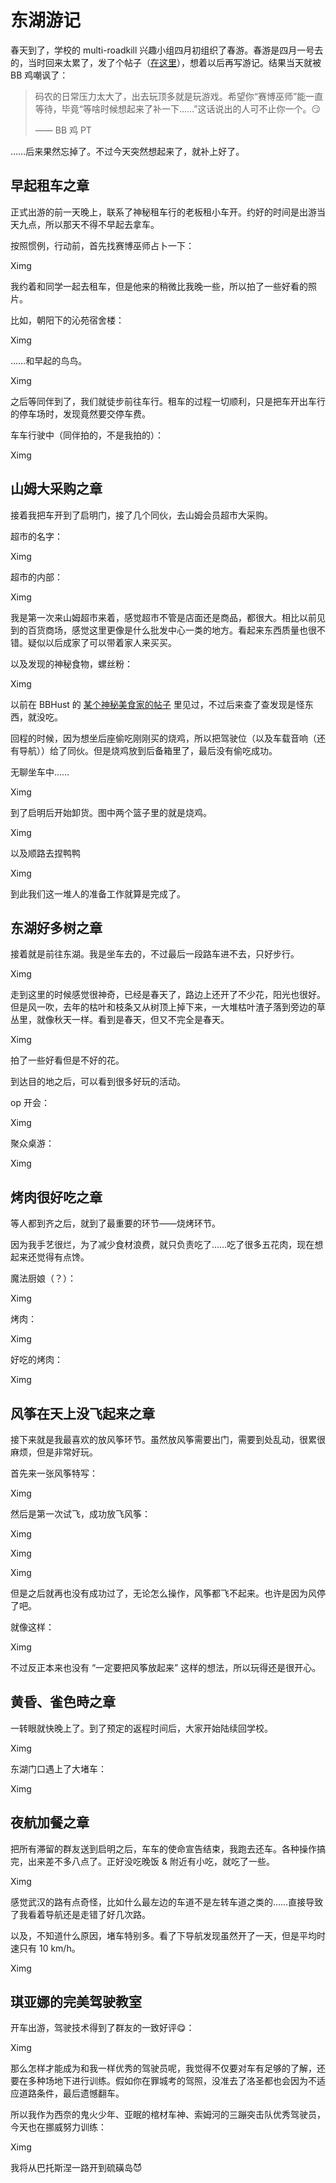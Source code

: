 # 东湖游记

春天到了，学校的 multi-roadkill 兴趣小组四月初组织了春游。春游是四月一号去的，当时回来太累了，发了个帖子（[在这里][post]），想着以后再写游记。结果当天就被 BB 鸡嘲讽了：

[post]: https://bb.hust.online/post/detail?id=642860b413e0331e133807f0

> 码农的日常压力太大了，出去玩顶多就是玩游戏。希望你“赛博巫师”能一直等待，毕竟“等啥时候想起来了补一下……”这话说出的人可不止你一个。😏
>
> —— BB 鸡 PT

……后来果然忘掉了。不过今天突然想起来了，就补上好了。

## 早起租车之章

正式出游的前一天晚上，联系了神秘租车行的老板租小车开。约好的时间是出游当天九点，所以那天不得不早起去拿车。

按照惯例，行动前，首先找赛博巫师占卜一下：

Ximg

我约着和同学一起去租车，但是他来的稍微比我晚一些，所以拍了一些好看的照片。

比如，朝阳下的沁苑宿舍楼：

Ximg

……和早起的鸟鸟。

Ximg

之后等同伴到了，我们就徒步前往车行。租车的过程一切顺利，只是把车开出车行的停车场时，发现竟然要交停车费。

车车行驶中（同伴拍的，不是我拍的）：

Ximg

## 山姆大采购之章

接着我把车开到了启明门，接了几个同伙，去山姆会员超市大采购。

超市的名字：

Ximg

超市的内部：

Ximg

我是第一次来山姆超市来着，感觉超市不管是店面还是商品，都很大。相比以前见到的百货商场，感觉这里更像是什么批发中心一类的地方。看起来东西质量也很不错。疑似以后成家了可以带着家人来买买。

以及发现的神秘食物，螺丝粉：

Ximg

以前在 BBHust 的 [某个神秘美食家的帖子][po] 里见过，不过后来查了查发现是怪东西，就没吃。

[po]: https://bb.hust.online/post/detail?id=6421887c13e0331e133805ee

回程的时候，因为想坐后座偷吃刚刚买的烧鸡，所以把驾驶位（以及车载音响（还有导航））给了同伙。但是烧鸡放到后备箱里了，最后没有偷吃成功。

无聊坐车中……

Ximg

到了启明后开始卸货。图中两个篮子里的就是烧鸡。

Ximg

以及顺路去捏鸭鸭

Ximg

到此我们这一堆人的准备工作就算是完成了。

## 东湖好多树之章

接着就是前往东湖。我是坐车去的，不过最后一段路车进不去，只好步行。

Ximg

走到这里的时候感觉很神奇，已经是春天了，路边上还开了不少花，阳光也很好。但是风一吹，去年的枯叶和枝条又从树顶上掉下来，一大堆枯叶渣子落到旁边的草丛里，就像秋天一样。看到是春天，但又不完全是春天。

Ximg

拍了一些好看但是不好的花。

到达目的地之后，可以看到很多好玩的活动。

op 开会：

Ximg

聚众桌游：

Ximg

## 烤肉很好吃之章

等人都到齐之后，就到了最重要的环节——烧烤环节。

因为我手艺很烂，为了减少食材浪费，就只负责吃了……吃了很多五花肉，现在想起来还觉得有点馋。

魔法厨娘（？）：

Ximg

烤肉：

Ximg

好吃的烤肉：

Ximg

## 风筝在天上没飞起来之章

接下来就是我最喜欢的放风筝环节。虽然放风筝需要出门，需要到处乱动，很累很麻烦，但是非常好玩。

首先来一张风筝特写：

Ximg

然后是第一次试飞，成功放飞风筝：

Ximg

Ximg

Ximg

但是之后就再也没有成功过了，无论怎么操作，风筝都飞不起来。也许是因为风停了吧。

就像这样：

Ximg

不过反正本来也没有 “一定要把风筝放起来” 这样的想法，所以玩得还是很开心。

## 黄昏、雀色時之章

一转眼就快晚上了。到了预定的返程时间后，大家开始陆续回学校。

Ximg

东湖门口遇上了大堵车：

Ximg

## 夜航加餐之章

把所有滞留的群友送到启明之后，车车的使命宣告结束，我跑去还车。各种操作搞完，出来差不多八点了。正好没吃晚饭 & 附近有小吃，就吃了一些。

Ximg

感觉武汉的路有点奇怪，比如什么最左边的车道不是左转车道之类的……直接导致了我看着导航还是走错了好几次路。

以及，不知道什么原因，堵车特别多。看了下导航发现虽然开了一天，但是平均时速只有 10 km/h。

Ximg

## 琪亚娜的完美驾驶教室

开车出游，驾驶技术得到了群友的一致好评😋：

Ximg

那么怎样才能成为和我一样优秀的驾驶员呢，我觉得不仅要对车有足够的了解，还要在多种场地下进行训练。假如你在罪城考的驾照，没准去了洛圣都也会因为不适应道路条件，最后遗憾翻车。

所以我作为西奈的鬼火少年、亚眠的棺材车神、索姆河的三蹦突击队优秀驾驶员，今天也在挪威努力训练：

Ximg

我将从巴托斯涅一路开到硫磺岛😈
